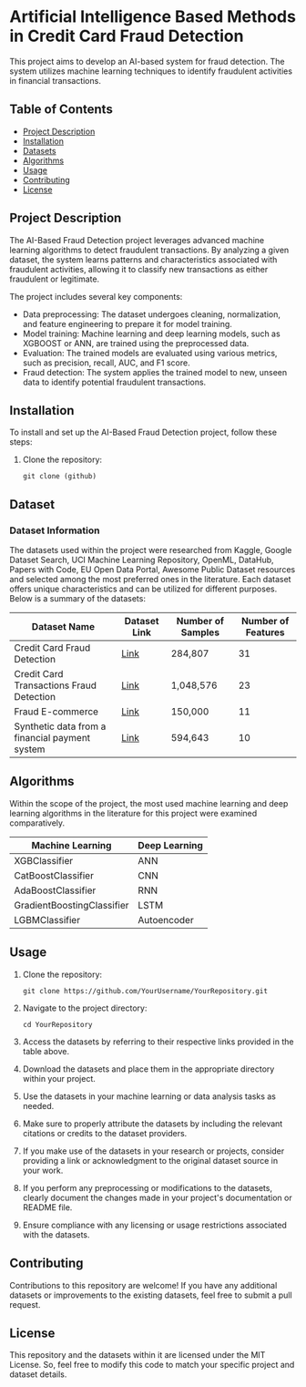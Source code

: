 # Artificial Intelligence Based Methods in Credit Card Fraud Detection

This project aims to develop an AI-based system for fraud detection. The system utilizes machine learning techniques to identify fraudulent activities in financial transactions.

## Table of Contents

- [Project Description](#project-description)
- [Installation](#installation)
- [Datasets](#dataset)
- [Algorithms](#algorithms)
- [Usage](#usage)
- [Contributing](#contributing)
- [License](#license)

## Project Description

The AI-Based Fraud Detection project leverages advanced machine learning algorithms to detect fraudulent transactions. By analyzing a given dataset, the system learns patterns and characteristics associated with fraudulent activities, allowing it to classify new transactions as either fraudulent or legitimate.

The project includes several key components:

- Data preprocessing: The dataset undergoes cleaning, normalization, and feature engineering to prepare it for model training.
- Model training: Machine learning and deep learning models, such as XGBOOST or ANN, are trained using the preprocessed data.
- Evaluation: The trained models are evaluated using various metrics, such as precision, recall, AUC, and F1 score.
- Fraud detection: The system applies the trained model to new, unseen data to identify potential fraudulent transactions.

## Installation

To install and set up the AI-Based Fraud Detection project, follow these steps:

1. Clone the repository:

   ```shell
   git clone (github)

## Dataset

### Dataset Information

The datasets used within the project were researched from Kaggle, Google Dataset Search, UCI Machine Learning Repository, OpenML, DataHub, Papers with Code, EU Open Data Portal, Awesome Public Dataset resources and selected among the most preferred ones in the literature. Each dataset offers unique characteristics and can be utilized for different purposes. Below is a summary of the datasets:


| Dataset Name                              | Dataset Link                                                               | Number of Samples | Number of Features |
|-------------------------------------------|---------------------------------------------------------------------------|-------------------|--------------------|
| Credit Card Fraud Detection               | [Link](https://www.kaggle.com/datasets/mlg-ulb/creditcardfraud)            | 284,807           | 31                 |
| Credit Card Transactions Fraud Detection  | [Link](https://www.kaggle.com/datasets/kartik2112/fraud-detection)         | 1,048,576         | 23                 |
| Fraud E-commerce                          | [Link](https://www.kaggle.com/datasets/vbinh002/fraud-ecommerce)           | 150,000           | 11                 |
| Synthetic data from a financial payment system | [Link](https://www.kaggle.com/datasets/ealaxi/banksim1)                   | 594,643           | 10                 |

## Algorithms
Within the scope of the project, the most used machine learning and deep learning algorithms in the literature for this project were examined comparatively.

| Machine Learning                    | Deep Learning                  |
|-------------------------|----------------------------|
| XGBClassifier           | ANN  |
| CatBoostClassifier      | CNN                   |
| AdaBoostClassifier      | RNN         |
| GradientBoostingClassifier | LSTM       |
| LGBMClassifier          | Autoencoder                   |


## Usage

1. Clone the repository:

   ```shell
   git clone https://github.com/YourUsername/YourRepository.git
   
2. Navigate to the project directory:
   ```shell
   cd YourRepository

4. Access the datasets by referring to their respective links provided in the table above.
5. Download the datasets and place them in the appropriate directory within your project.
6. Use the datasets in your machine learning or data analysis tasks as needed.
7. Make sure to properly attribute the datasets by including the relevant citations or credits to the dataset providers.
8. If you make use of the datasets in your research or projects, consider providing a link or acknowledgment to the original dataset source in your work.
9. If you perform any preprocessing or modifications to the datasets, clearly document the changes made in your project's documentation or README file.
10. Ensure compliance with any licensing or usage restrictions associated with the datasets.

## Contributing

Contributions to this repository are welcome! If you have any additional datasets or improvements to the existing datasets, feel free to submit a pull request.

## License

This repository and the datasets within it are licensed under the MIT License. So, feel free to modify this code to match your specific project and dataset details.



